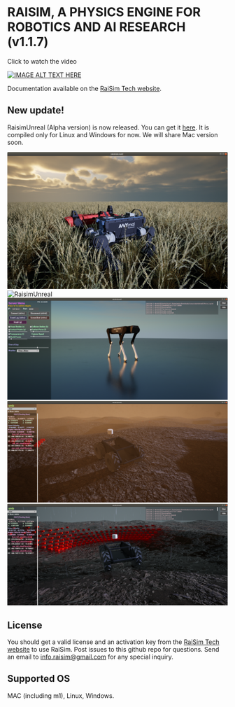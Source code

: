 # RAISIM, A PHYSICS ENGINE FOR ROBOTICS AND AI RESEARCH (v1.1.7)

Click to watch the video

[![IMAGE ALT TEXT HERE](https://img.youtube.com/vi/CN0ah5-OWik/0.jpg)](https://www.youtube.com/watch?v=CN0ah5-OWik)

Documentation available on the [RaiSim Tech website](http://raisim.com).

## New update!

RaisimUnreal (Alpha version) is now released. You can get it [here](https://github.com/raisimTech/raisimLib/releases).
It is compiled only for Linux and Windows for now.
We will share Mac version soon.

![RaisimUnreal](docs/image/raisimUnreal1.png)
![RaisimUnreal](docs/image/raisimUnreal2.png)
![RaisimUnreal](docs/image/raisimUnreal3.png)
![RaisimUnreal](docs/image/raisimUnreal4.png)
![RaisimUnreal](docs/image/raisimUnreal5.png)

## License

You should get a valid license and an activation key from the [RaiSim Tech website](http://raisim.com) to use RaiSim.
Post issues to this github repo for questions. 
Send an email to info.raisim@gmail.com for any special inquiry.

## Supported OS

MAC (including m1), Linux, Windows.







